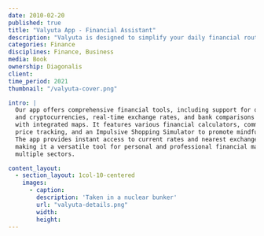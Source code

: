 ```yaml
---
date: 2010-02-20
published: true
title: "Valyuta App - Financial Assistant"
description: "Valyuta is designed to simplify your daily financial routines and tasks."
categories: Finance
disciplines: Finance, Business
media: Book
ownership: Diagonalis
client:
time_period: 2021
thumbnail: "/valyuta-cover.png"

intro: |
  Our app offers comprehensive financial tools, including support for over 150 currencies 
  and cryptocurrencies, real-time exchange rates, and bank comparisons in Azerbaijan 
  with integrated maps. It features various financial calculators, commodity 
  price tracking, and an Impulsive Shopping Simulator to promote mindful spending. 
  The app provides instant access to current rates and nearest exchange locations, 
  making it a versatile tool for personal and professional financial management across 
  multiple sectors.

content_layout:
  - section_layout: 1col-10-centered
    images:
      - caption:
        description: 'Taken in a nuclear bunker'
        url: "valyuta-details.png"
        width:
        height:
---
```

